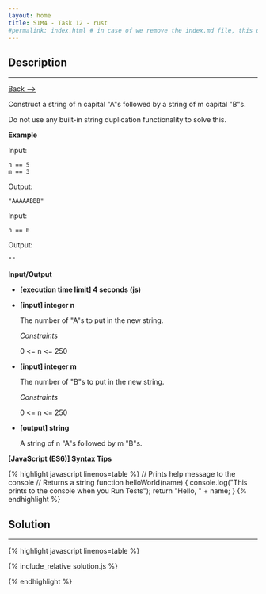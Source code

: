 ```yaml
---
layout: home
title: S1M4 - Task 12 - rust
#permalink: index.html # in case of we remove the index.md file, this doc will be the index page
---
```


<div class="row">
<div class="columnStmt" markdown="1">

##  Description
------

[Back --> ](../README.md)

Construct a string of n capital "A"s followed by a string of m capital "B"s.

Do not use any built-in string duplication functionality to solve this.

**Example**

Input:
```
n == 5
m == 3
```
Output:
```
"AAAAABBB"
```
Input:
```
n == 0
```
Output:
```
""
```

**Input/Output**

* **[execution time limit] 4 seconds (js)**

* **[input] integer n**

    The number of "A"s to put in the new string.

    *Constraints*

    0 <= n <= 250

* **[input] integer m**

    The number of "B"s to put in the new string.

    *Constraints*

    0 <= n <= 250

* **[output] string**

    A string of n "A"s followed by m "B"s.

**[JavaScript (ES6)] Syntax Tips**

{% highlight javascript linenos=table %}
// Prints help message to the console
// Returns a string
function helloWorld(name) {
    console.log("This prints to the console when you Run Tests");
    return "Hello, " + name;
}
{% endhighlight %}

</div>
<div class="columnSol" markdown="1">

## Solution
------

{% highlight javascript linenos=table %}

{% include_relative solution.js %}

{% endhighlight %}

</div>
</div>